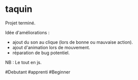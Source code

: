 # taquin

Projet terminé.

Idée d'améliorations :
  - ajout du son au clique (lors de bonne ou mauvaise action).
  - ajout d'animation lors de mouvement.
  - réparation de bug potentiel.
 
 NB : Le tout en js.
 
 
#Debutant
#apprenti
#Beginner
